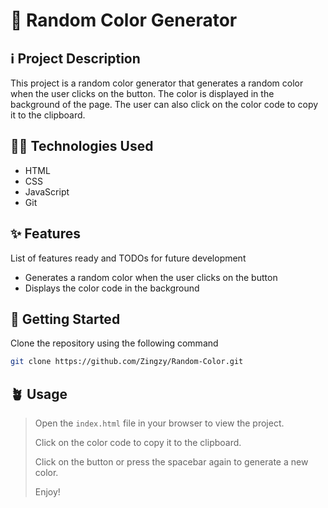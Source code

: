 # 🌈 Random Color Generator


## ℹ️ Project Description

This project is a random color generator that generates a random color when the user clicks on the button. The color is displayed in the background of the page. The user can also click on the color code to copy it to the clipboard.

## 🧑‍💻 Technologies Used

* HTML
* CSS
* JavaScript
* Git


## ✨ Features

List of features ready and TODOs for future development
* Generates a random color when the user clicks on the button
* Displays the color code in the background


## 👟 Getting Started

Clone the repository using the following command

```bash
git clone https://github.com/Zingzy/Random-Color.git
```


## 🪴 Usage

> Open the `index.html` file in your browser to view the project.
>
> Click on the color code to copy it to the clipboard.
>
> Click on the button or press the spacebar again to generate a new color.
>
> Enjoy!
